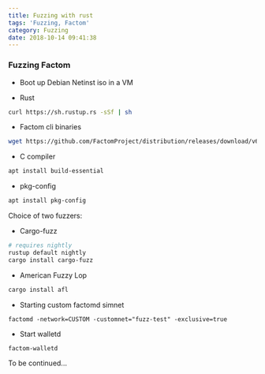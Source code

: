 ```yaml
---
title: Fuzzing with rust
tags: 'Fuzzing, Factom'
category: Fuzzing
date: 2018-10-14 09:41:38
---
```





### Fuzzing Factom

* Boot up Debian Netinst iso in a VM

* Rust
```bash
curl https://sh.rustup.rs -sSf | sh
```

* Factom cli binaries
```bash 
wget https://github.com/FactomProject/distribution/releases/download/v6.1.0/factom-amd64.deb
```

* C compiler
```bash
apt install build-essential
```

* pkg-config
```bash
apt install pkg-config
```

Choice of two fuzzers:

* Cargo-fuzz
```bash
# requires nightly
rustup default nightly
cargo install cargo-fuzz
```

* American Fuzzy Lop
```bash
cargo install afl
```


* Starting custom factomd simnet
```
factomd -network=CUSTOM -customnet="fuzz-test" -exclusive=true
```

* Start walletd
```
factom-walletd
```

To be continued...
